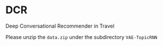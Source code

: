 # DCR
Deep Conversational Recommender in Travel



Please unzip the ``data.zip`` under the subdirectory ``VAE-TopicRNN``